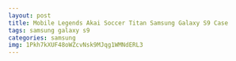 ```yaml
---
layout: post
title: Mobile Legends Akai Soccer Titan Samsung Galaxy S9 Case
tags: samsung galaxy s9
categories: samsung
img: 1Pkh7kXUF48oWZcvNsk9MJqg1WMNdERL3
---
```

